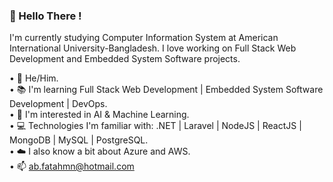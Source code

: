 ### 👋 Hello There !
  
I'm currently studying Computer Information System at American International University-Bangladesh. I love working on Full Stack Web Development and Embedded System Software projects.

• 👨 He/Him.</br>
• 📚 I'm learning Full Stack Web Development | Embedded System Software Development | DevOps.</br>
• 🤩 I'm interested in AI & Machine Learning.</br>
• 💻 Technologies I'm familiar with: .NET | Laravel | NodeJS | ReactJS | MongoDB | MySQL | PostgreSQL.</br>
• ☁️ I also know a bit about Azure and AWS.</br>
• 📫 ab.fatahmn@hotmail.com
